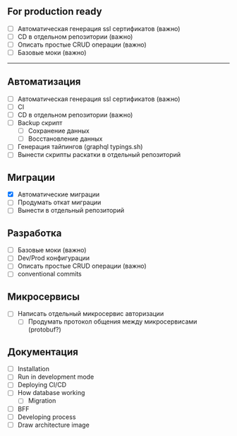 ## For production ready
- [ ] Автоматическая генерация ssl сертификатов (важно)
- [ ] CD в отдельном репозитории (важно)
- [ ] Описать простые CRUD операции (важно)
- [ ] Базовые моки (важно)
---

## Автоматизация
- [ ] Автоматическая генерация ssl сертификатов (важно)
- [ ] CI
- [ ] CD в отдельном репозитории (важно)
- [ ] Backup скрипт
  - [ ] Сохранение данных
  - [ ] Восстановление данных
- [ ] Генерация тайпингов (graphql typings.sh)
- [ ] Вынести скрипты раскатки в отдельный репозиторий

## Миграции
- [x] Автоматические миграции
- [ ] Продумать откат миграции
- [ ] Вынести в отдельный репозиторий

## Разработка
- [ ] Базовые моки (важно)
- [ ] Dev/Prod конфигурации
- [ ] Описать простые CRUD операции (важно)
- [ ] conventional commits

## Микросервисы
- [ ] Написать отдельный микросервис авторизации
  - [ ] Продумать протокол общения между микросервисами (protobuf?)

## Документация
- [ ] Installation
- [ ] Run in development mode
- [ ] Deploying CI/CD
- [ ] How database working
  - [ ] Migration
- [ ] BFF
- [ ] Developing process
- [ ] Draw architecture image
